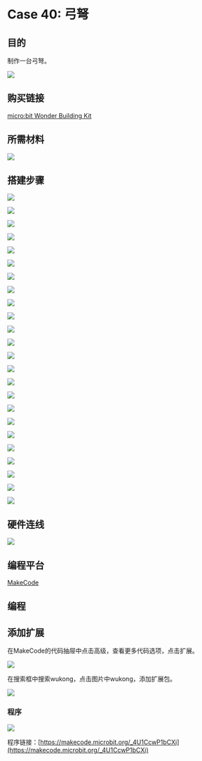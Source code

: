 # Case 40: 弓弩
## 目的
制作一台弓弩。

![](./images/Wonder-Building-Kit-case-40-01.png)

## 购买链接

[micro:bit Wonder Building Kit](https://www.elecfreaks.com/micro-bit-wonder-building-kit-without-micro-bit-board.html)

## 所需材料

![](./images/Wonder-Building-Kit-step-case-40-01.png)

## 搭建步骤


![](./images/Wonder-Building-Kit-step-case-40-02.png)

![](./images/Wonder-Building-Kit-step-case-40-03.png)

![](./images/Wonder-Building-Kit-step-case-40-04.png)

![](./images/Wonder-Building-Kit-step-case-40-05.png)

![](./images/Wonder-Building-Kit-step-case-40-06.png)

![](./images/Wonder-Building-Kit-step-case-40-07.png)

![](./images/Wonder-Building-Kit-step-case-40-08.png)

![](./images/Wonder-Building-Kit-step-case-40-09.png)

![](./images/Wonder-Building-Kit-step-case-40-10.png)

![](./images/Wonder-Building-Kit-step-case-40-11.png)

![](./images/Wonder-Building-Kit-step-case-40-12.png)

![](./images/Wonder-Building-Kit-step-case-40-13.png)

![](./images/Wonder-Building-Kit-step-case-40-14.png)

![](./images/Wonder-Building-Kit-step-case-40-15.png)

![](./images/Wonder-Building-Kit-step-case-40-16.png)

![](./images/Wonder-Building-Kit-step-case-40-17.png)

![](./images/Wonder-Building-Kit-step-case-40-18.png)

![](./images/Wonder-Building-Kit-step-case-40-19.png)

![](./images/Wonder-Building-Kit-step-case-40-20.png)

![](./images/Wonder-Building-Kit-step-case-40-21.png)

![](./images/Wonder-Building-Kit-step-case-40-22.png)

![](./images/Wonder-Building-Kit-step-case-40-23.png)

![](./images/Wonder-Building-Kit-step-case-40-24.png)

![](./images/Wonder-Building-Kit-step-case-40-25.png)



## 硬件连线

![](./images/Wonder-Building-Kit-case-40-03.png)

## 编程平台

[MakeCode](https://makecode.microbit.org/)

## 编程
## 添加扩展
在MakeCode的代码抽屉中点击高级，查看更多代码选项，点击扩展。

![](./images/Wonder-Building-Kit-case-21-02.png)

在搜索框中搜索wukong，点击图片中wukong，添加扩展包。

![](./images/Wonder-Building-Kit-case-21-03.png)





### 程序

![](./images/Wonder-Building-Kit-case-40-04.png)

程序链接：[https://makecode.microbit.org/_4U1CcwP1bCXi](https://makecode.microbit.org/_4U1CcwP1bCXi)
